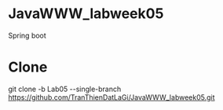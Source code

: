 # JavaWWW_labweek05
Spring boot

# Clone
git clone -b Lab05 --single-branch https://github.com/TranThienDatLaGi/JavaWWW_labweek05.git
